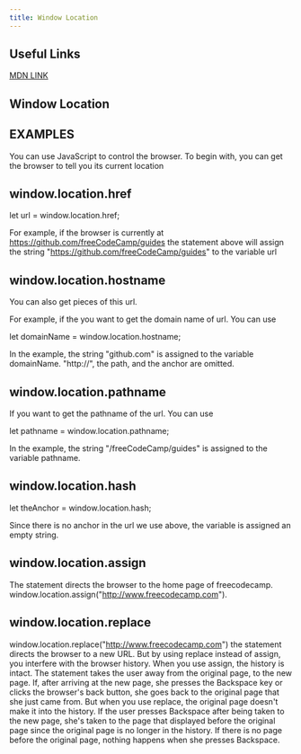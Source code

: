 ```yaml
---
title: Window Location
---
```

## Useful Links
<a href='https://developer.mozilla.org/en-US/docs/Web/API/Window/location' target='_blank' rel='nofollow'>MDN LINK</a>

## Window Location

## EXAMPLES

You can use JavaScript to control the browser. To begin with, you can get the browser to tell you its current location

## window.location.href

let url = window.location.href;

For example, if the browser is currently at https://github.com/freeCodeCamp/guides the statement above will assign the string "https://github.com/freeCodeCamp/guides" to the variable url

## window.location.hostname

You can also get pieces of this url.

For example, if the you want to get the domain name of url. You can use

let domainName = window.location.hostname;

In the example, the string "github.com" is assigned to the variable domainName. "http://", the path, and the anchor are omitted.

## window.location.pathname

If you want to get the pathname of the url. You can use

let pathname = window.location.pathname;

In the example, the string "/freeCodeCamp/guides" is assigned to the variable pathname.

## window.location.hash

let theAnchor = window.location.hash;

Since there is no anchor in the url we use above, the variable is assigned an empty string.

## window.location.assign

The statement directs the browser to the home page of freecodecamp.
window.location.assign("http://www.freecodecamp.com").

## window.location.replace

window.location.replace("http://www.freecodecamp.com")
the statement directs the browser to a new URL. But by using replace 
instead of assign, you interfere with the browser history. When you use assign, the history is
intact. The statement takes the user away from the original page, to the new page. If, after
arriving at the new page, she presses the Backspace key or clicks the browser's back button,
she goes back to the original page that she just came from. But when you use replace, the
original page doesn't make it into the history. If the user presses Backspace after being taken
to the new page, she's taken to the page that displayed before the original page since the
original page is no longer in the history. If there is no page before the original page, nothing
happens when she presses Backspace.
